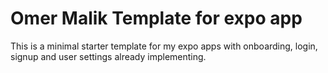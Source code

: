 # Omer Malik Template for expo app

This is a minimal starter template for my expo apps with onboarding, login, signup and user settings already implementing.


